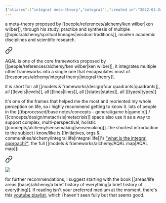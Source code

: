 ```yaml
---
{"aliases":["integral meta-theory","integral"],"created in":"2022-03-24T17:31:07-03:00","last tended to":"2024-09-26T15:21:24-03:00","tags":["top3","🌿","alchemy","sensemaking","design","framework","response"],"dg-publish":true,"relevancescore":96,"notestage":["🌿"],"created":"2022-03-24T17:31:07.911-03:00","updated":"2025-01-22T15:52:42.672-03:00","permalink":"/responses/alchemy/integral-theory/","dgPassFrontmatter":true}
---
```


a meta-theory proposed by [[people/references/alchemy/ken wilber\|ken wilber]], through his study, practice and synthesis of multiple [[topics/alchemy/spiritual lineages\|wisdom traditions]], modern academic disciplines and scientific research.


<div class="transclusion internal-embed is-loaded"><a class="markdown-embed-link" href="/models-and-frameworks/alchemy/aqal/" aria-label="Open link"><svg xmlns="http://www.w3.org/2000/svg" width="24" height="24" viewBox="0 0 24 24" fill="none" stroke="currentColor" stroke-width="2" stroke-linecap="round" stroke-linejoin="round" class="svg-icon lucide-link"><path d="M10 13a5 5 0 0 0 7.54.54l3-3a5 5 0 0 0-7.07-7.07l-1.72 1.71"></path><path d="M14 11a5 5 0 0 0-7.54-.54l-3 3a5 5 0 0 0 7.07 7.07l1.71-1.71"></path></svg></a><div class="markdown-embed">




AQAL is one of the core frameworks proposed by [[people/references/alchemy/ken wilber\|ken wilber]], it integrates multiple other frameworks into a single one that encapsulates most of [[responses/alchemy/integral theory\|integral theory]].

it is short for: all [[models & frameworks/design/four quadrants\|quadrants]], all [[levels\|levels]], all [[lines\|lines]], all [[states\|states]], all [[types\|types]].

it's one of the frames that helped me the most and reoriented my whole perception on life, so i highly recommend getting to know it. lots of people in the [[tbprocessed/base notes/concepts - general/game b\|game b]] / [[concepts/design/metacrisis\|metacrisis]] space also use it as a way to support complex, multi-perspectival, holistic [[concepts/alchemy/sensemaking\|sensemaking]]. 
the shortest introduction to the subject i know/like is [[initiatives, orgs & communities/alchemy/integral life\|integral life]]'s ["what is the integral approach?"](https://integrallife.com/what-is-integral-approach/). 
the full [[models & frameworks/alchemy/AQAL map\|AQAL map]]:


<div class="transclusion internal-embed is-loaded"><a class="markdown-embed-link" href="/models-and-frameworks/alchemy/aqal-map/#aec7ef" aria-label="Open link"><svg xmlns="http://www.w3.org/2000/svg" width="24" height="24" viewBox="0 0 24 24" fill="none" stroke="currentColor" stroke-width="2" stroke-linecap="round" stroke-linejoin="round" class="svg-icon lucide-link"><path d="M10 13a5 5 0 0 0 7.54.54l3-3a5 5 0 0 0-7.07-7.07l-1.72 1.71"></path><path d="M14 11a5 5 0 0 0-7.54-.54l-3 3a5 5 0 0 0 7.07 7.07l1.71-1.71"></path></svg></a><div class="markdown-embed">



![](https://i.imgur.com/jmBqHWS.jpg)

</div></div>



</div></div>


for further recommendations, i suggest starting with the book [[areas/life areas (base)/alchemy/a brief history of everything\|a brief history of everything]]. if reading isn't your preferred medium at the moment, there's this [youtube playlist](https://www.youtube.com/playlist?list=PLgMC56yzL6LwzEAjsdlj9BGzFCm1_3URZ), which i haven't seen fully but that seems good.